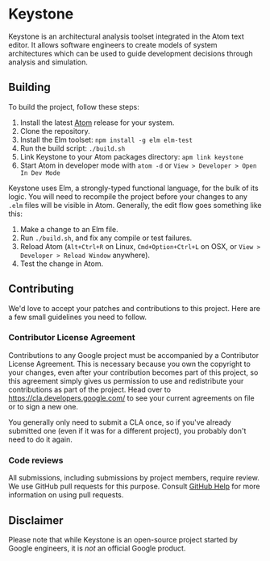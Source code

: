 # Keystone

Keystone is an architectural analysis toolset integrated in the Atom text
editor. It allows software engineers to create models of system architectures
which can be used to guide development decisions through analysis and
simulation.

## Building

To build the project, follow these steps:

1. Install the latest [Atom](https://atom.io) release for your system.
2. Clone the repository.
3. Install the Elm toolset: `npm install -g elm elm-test`
4. Run the build script: `./build.sh`
5. Link Keystone to your Atom packages directory: `apm link keystone`
6. Start Atom in developer mode with `atom -d` or `View > Developer > Open In
Dev Mode`

Keystone uses Elm, a strongly-typed functional language, for the bulk of its
logic. You will need to recompile the project before your changes to any `.elm`
files will be visible in Atom. Generally, the edit flow goes something like
this:

1. Make a change to an Elm file.
2. Run `./build.sh`, and fix any compile or test failures.
3. Reload Atom (`Alt+Ctrl+R` on Linux, `Cmd+Option+Ctrl+L` on OSX, or `View >
Developer > Reload Window` anywhere).
4. Test the change in Atom.

## Contributing

We'd love to accept your patches and contributions to this project. Here are a
few small guidelines you need to follow.

### Contributor License Agreement

Contributions to any Google project must be accompanied by a Contributor License
Agreement. This is necessary because you own the copyright to your changes, even
after your contribution becomes part of this project, so this agreement simply
gives us permission to use and redistribute your contributions as part of the
project. Head over to <https://cla.developers.google.com/> to see your current
agreements on file or to sign a new one.

You generally only need to submit a CLA once, so if you've already submitted one
(even if it was for a different project), you probably don't need to do it
again.

### Code reviews

All submissions, including submissions by project members, require review. We
use GitHub pull requests for this purpose. Consult [GitHub Help] for more
information on using pull requests.

[GitHub Help]: https://help.github.com/articles/about-pull-requests/

## Disclaimer

Please note that while Keystone is an open-source project started by Google
engineers, it is *not* an official Google product.

